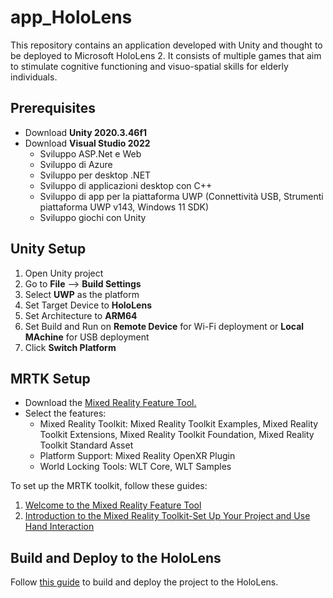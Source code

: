 # app_HoloLens

This repository contains an application developed with Unity and thought to be deployed to Microsoft HoloLens 2. It consists of multiple games that aim to stimulate cognitive functioning and visuo-spatial skills for elderly individuals. 

## Prerequisites
- Download **Unity 2020.3.46f1**
- Download **Visual Studio 2022**
  * Sviluppo ASP.Net e Web
  * Sviluppo di Azure
  * Sviluppo per desktop .NET
  * Sviluppo di applicazioni desktop con C++
  * Sviluppo di app per la piattaforma UWP (Connettività USB, Strumenti piattaforma UWP v143, Windows 11 SDK)
  * Sviluppo giochi con Unity

## Unity Setup
1. Open Unity project
2. Go to **File** --> **Build Settings**
3. Select **UWP** as the platform
4. Set Target Device to **HoloLens**
5. Set Architecture to **ARM64**
6. Set Build and Run on **Remote Device** for Wi-Fi deployment or **Local MAchine** for USB deployment
7. Click **Switch Platform**

## MRTK Setup
- Download the [Mixed Reality Feature Tool.](https://www.microsoft.com/en-us/download/details.aspx?id=102778)
- Select the features:
  * Mixed Reality Toolkit: Mixed Reality Toolkit Examples, Mixed Reality Toolkit Extensions, Mixed Reality Toolkit Foundation, Mixed Reality Toolkit Standard Asset
  * Platform Support: Mixed Reality OpenXR Plugin
  * World Locking Tools: WLT Core, WLT Samples

To set up the MRTK toolkit, follow these guides:
1. [Welcome to the Mixed Reality Feature Tool](https://learn.microsoft.com/en-us/windows/mixed-reality/develop/unity/welcome-to-mr-feature-tool)
2. [Introduction to the Mixed Reality Toolkit-Set Up Your Project and Use Hand Interaction](https://learn.microsoft.com/en-us/training/modules/learn-mrtk-tutorials/)

## Build and Deploy to the HoloLens
Follow [this guide](https://learn.microsoft.com/en-us/windows/mixed-reality/develop/unity/build-and-deploy-to-hololens#build-the-unity-project) to build and deploy the project to the HoloLens.
